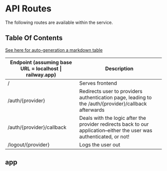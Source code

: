 # API Routes

The following routes are available within the service.

## Table Of Contents

[See here for auto-generation a markdown table](https://www.tablesgenerator.com/markdown_tables)

| Endpoint (assuming base URL = localhost \| railway.app) | Description                                                                                                          |
|---------------------------------------------------------|----------------------------------------------------------------------------------------------------------------------|
| /                                                       | Serves frontend                                                                                                      |
| /auth/{provider}                                        | Redirects user to providers authentication page, leading to the /auth/{provider}/callback afterwards                 |
| /auth/{provider}/callback                               | Deals with the logic after the provider redirects back to our application–either the user was authenticated, or not! |
| /logout/{provider}                                      | Logs the user out                                                                                                    |

## app
